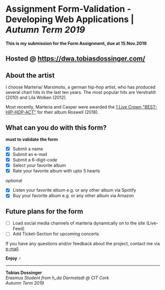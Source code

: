 # Assignment Form-Validation - Developing Web Applications | *Autumn Term 2019*

**This is my submission for the Form Assignment, due at 15.Nov.2019** 

## Hosted @ https://dwa.tobiasdossinger.com/ 

##  About the artist
I choose Marteria/ Marsimoto, a german hip-hop artist, who has produced several chart hits in the last ten years. The most popular hits are Verstrahlt (2010) and Lila Wolken (2012). 

Most recently, Marteria and Casper were awarded the [1 Live Crown "BEST-HIP-HOP-ACT"](https://www1.wdr.de/radio/1live-krone/gewinner/index.html) for their album Roswell (2018).


## What can you do with this form?

**must to validate the form**
- [x] Submit a name
- [x] Submit an e-mail
- [x] Submit a 6-digit-code
- [x] Select your favorite album
- [x] Rate your favorite album with upto 5 hearts

*optional*
- [x] Listen your favorite album e.g. or any other album via Spotify
- [x] Buy your favorite album e.g. or any other album via Amazon

## Future plans for the form

- [ ] Load social media channels of marteria dynamically on to the site (Live-Feed)
- [ ] Add Ticket-Section for upcoming concerts

If you have any questions and/or feedback about the project, contact me via [e-mail](mailto:mail.tobiasdossinger.com). 

**Enjoy** 🎶

------------------------------------

**Tobias Dossinger** <br/>
*Erasmus Student from h_da Darmstadt @ CIT Cork* <br/>
*Autumn Term 2019*

